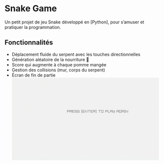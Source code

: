 # Snake Game

Un petit projet de jeu Snake développé en [Python], pour s’amuser et pratiquer la programmation.

## Fonctionnalités 
   
   - Déplacement fluide du serpent avec les touches directionnelles
   - Génération aléatoire de la nourriture 🍎
   - Score qui augmente à chaque pomme mangée
   - Gestion des collisions (mur, corps du serpent)
   - Écran de fin de partie
![Exemple](snake.gif)
